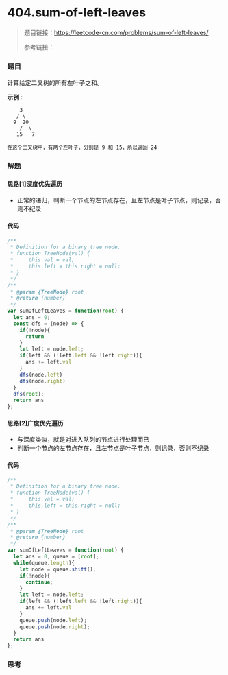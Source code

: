 # 404.sum-of-left-leaves

> 题目链接：https://leetcode-cn.com/problems/sum-of-left-leaves/
>
> 参考链接：

### 题目

计算给定二叉树的所有左叶子之和。

**示例  :**

```
    3
   / \
  9  20
    /  \
   15   7

在这个二叉树中，有两个左叶子，分别是 9 和 15，所以返回 24
```



### 解题

#### 思路[1]深度优先遍历

* 正常的递归，判断一个节点的左节点存在，且左节点是叶子节点，则记录，否则不纪录

#### 代码

```javascript
/**
 * Definition for a binary tree node.
 * function TreeNode(val) {
 *     this.val = val;
 *     this.left = this.right = null;
 * }
 */
/**
 * @param {TreeNode} root
 * @return {number}
 */
var sumOfLeftLeaves = function(root) {
  let ans = 0;
  const dfs = (node) => {
    if(!node){
      return
    }
    let left = node.left;
    if(left && (!left.left && !left.right)){
      ans += left.val
    }
    dfs(node.left)
    dfs(node.right)
  }
  dfs(root);
  return ans
};
```

#### 思路[2]广度优先遍历

* 与深度类似，就是对进入队列的节点进行处理而已
* 判断一个节点的左节点存在，且左节点是叶子节点，则记录，否则不纪录

#### 代码

```javascript
/**
 * Definition for a binary tree node.
 * function TreeNode(val) {
 *     this.val = val;
 *     this.left = this.right = null;
 * }
 */
/**
 * @param {TreeNode} root
 * @return {number}
 */
var sumOfLeftLeaves = function(root) {
  let ans = 0, queue = [root];
  while(queue.length){
    let node = queue.shift();
    if(!node){
      continue;
    }
    let left = node.left;
    if(left && (!left.left && !left.right)){
      ans += left.val
    }
    queue.push(node.left);
    queue.push(node.right);
  }
  return ans
};
```



### 思考



